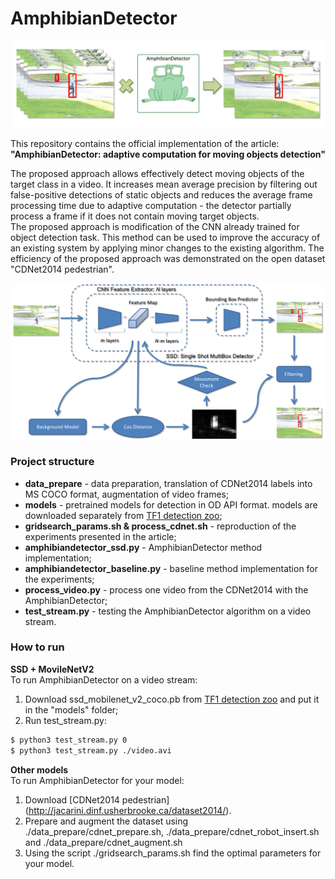 # AmphibianDetector

![logo](./images/tiser.png)

This repository contains the official implementation of the article: <b>"AmphibianDetector: adaptive computation for moving objects detection"</b>

The proposed approach allows effectively detect moving objects of the target class in a video. It increases mean average precision by filtering out false-positive detections of static objects and reduces the average frame processing time due to adaptive computation - the detector partially process a frame if it does not contain moving target objects.\
The proposed approach is modification of the CNN already trained for object detection task. This method can be used to improve the accuracy of an existing system by applying minor changes to the existing algorithm. The efficiency of the proposed approach was demonstrated on the open dataset "CDNet2014 pedestrian".

![logo](./images/schema.png)

### Project structure

  - <b>data_prepare</b> - data preparation, translation of CDNet2014 labels into MS COCO format, augmentation of video frames;
  - <b>models</b> - pretrained models for detection in OD API format. models are downloaded separately from [TF1 detection zoo](https://github.com/tensorflow/models/blob/master/research/object_detection/g3doc/tf1_detection_zoo.md);
  - <b>gridsearch_params.sh & process_cdnet.sh</b> - reproduction of the experiments presented in the article;
  - <b>amphibiandetector_ssd.py</b> - AmphibianDetector method implementation;
  - <b>amphibiandetector_baseline.py</b> - baseline method implementation for the experiments;
  - <b>process_video.py</b> - process one video from the CDNet2014 with the AmphibianDetector;
  - <b>test_stream.py</b> - testing the AmphibianDetector algorithm on a video stream.

### How to run

<b>SSD + MovileNetV2</b>\
To run AmphibianDetector on a video stream:
  1. Download ssd_mobilenet_v2_coco.pb from [TF1 detection zoo](https://github.com/tensorflow/models/blob/master/research/object_detection/g3doc/tf1_detection_zoo.md) and put it in the "models" folder;
  2. Run test_stream.py:
```sh
$ python3 test_stream.py 0
$ python3 test_stream.py ./video.avi
```
 
  
<b>Other models</b>\
To run AmphibianDetector for your model:
  1. Download [CDNet2014 pedestrian] (http://jacarini.dinf.usherbrooke.ca/dataset2014/).
  2. Prepare and augment the dataset using ./data_prepare/cdnet_prepare.sh, ./data_prepare/cdnet_robot_insert.sh and ./data_prepare/cdnet_augment.sh
  3. Using the script ./gridsearch_params.sh find the optimal parameters for your model.



